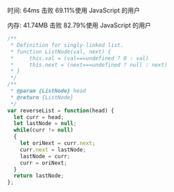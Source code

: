 时间: 64ms
击败 69.11%使用 JavaScript 的用户

内存: 41.74MB
击败 82.79%使用 JavaScript 的用户

```javascript
/**
 * Definition for singly-linked list.
 * function ListNode(val, next) {
 *     this.val = (val===undefined ? 0 : val)
 *     this.next = (next===undefined ? null : next)
 * }
 */
/**
 * @param {ListNode} head
 * @return {ListNode}
 */
var reverseList = function(head) {
  let curr = head;
  let lastNode = null;
  while(curr != null)
  {
    let oriNext = curr.next;
    curr.next = lastNode;
    lastNode = curr;
    curr = oriNext;
  }
  return lastNode;
};
```
